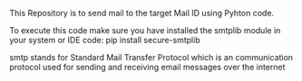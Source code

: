 This Repository is to send mail to the target Mail ID using Pyhton code.

To execute this code make sure you have installed the smtplib module in your system or IDE
  code: pip install secure-smtplib
  
smtp stands for Standard Mail Transfer Protocol which is an communication protocol used for sending and receiving email messages over the internet 
